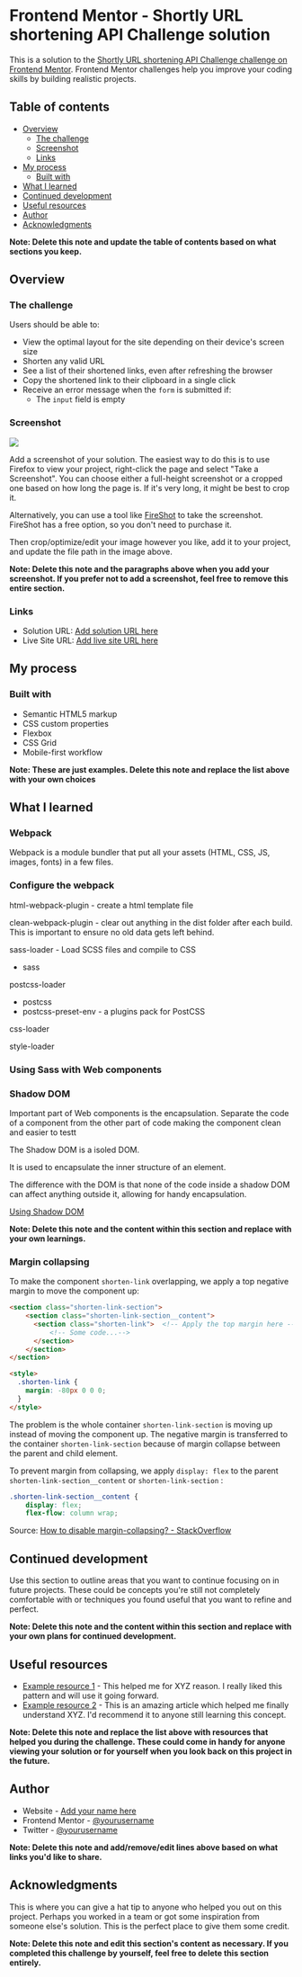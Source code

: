 # Frontend Mentor - Shortly URL shortening API Challenge solution

This is a solution to the [Shortly URL shortening API Challenge challenge on Frontend Mentor](https://www.frontendmentor.io/challenges/url-shortening-api-landing-page-2ce3ob-G). Frontend Mentor challenges help you improve your coding skills by building realistic projects.

## Table of contents

- [Overview](#overview)
  - [The challenge](#the-challenge)
  - [Screenshot](#screenshot)
  - [Links](#links)
- [My process](#my-process)
  - [Built with](#built-with)
- [What I learned](#what-i-learned)
- [Continued development](#continued-development)
- [Useful resources](#useful-resources)
- [Author](#author)
- [Acknowledgments](#acknowledgments)

**Note: Delete this note and update the table of contents based on what sections you keep.**

## Overview

### The challenge

Users should be able to:

- View the optimal layout for the site depending on their device's screen size
- Shorten any valid URL
- See a list of their shortened links, even after refreshing the browser
- Copy the shortened link to their clipboard in a single click
- Receive an error message when the `form` is submitted if:
  - The `input` field is empty

### Screenshot

![](./screenshot.jpg)

Add a screenshot of your solution. The easiest way to do this is to use Firefox to view your project, right-click the page and select "Take a Screenshot". You can choose either a full-height screenshot or a cropped one based on how long the page is. If it's very long, it might be best to crop it.

Alternatively, you can use a tool like [FireShot](https://getfireshot.com/) to take the screenshot. FireShot has a free option, so you don't need to purchase it.

Then crop/optimize/edit your image however you like, add it to your project, and update the file path in the image above.

**Note: Delete this note and the paragraphs above when you add your screenshot. If you prefer not to add a screenshot, feel free to remove this entire section.**

### Links

- Solution URL: [Add solution URL here](https://your-solution-url.com)
- Live Site URL: [Add live site URL here](https://your-live-site-url.com)

## My process

### Built with

- Semantic HTML5 markup
- CSS custom properties
- Flexbox
- CSS Grid
- Mobile-first workflow

**Note: These are just examples. Delete this note and replace the list above with your own choices**

## What I learned

### Webpack

Webpack is a module bundler that put all your assets (HTML, CSS, JS, images, fonts) in a few files.

### Configure the webpack

html-webpack-plugin - create a html template file

clean-webpack-plugin - clear out anything in the dist folder after each build. This is important to ensure no old data gets left behind.

sass-loader - Load SCSS files and compile to CSS

- sass

postcss-loader

- postcss
- postcss-preset-env - a plugins pack for PostCSS

css-loader

style-loader

### Using Sass with Web components

### Shadow DOM

Important part of Web components is the encapsulation. Separate the code of a component from the other part of code making the component clean and easier to testt

The Shadow DOM is a isoled DOM.

It is used to encapsulate the inner structure of an element.

The difference with the DOM is that none of the code inside a shadow DOM can affect anything outside it, allowing for handy encapsulation.

[Using Shadow DOM](https://developer.mozilla.org/en-US/docs/Web/Web_Components/Using_shadow_DOM)

**Note: Delete this note and the content within this section and replace with your own learnings.**

### Margin collapsing

To make the component `shorten-link` overlapping, we apply a top negative margin to move the component up:

```html
<section class="shorten-link-section">
    <section class="shorten-link-section__content">
      <section class="shorten-link">  <!-- Apply the top margin here -->
          <!-- Some code...-->
      </section>
    </section>
</section>

<style>
  .shorten-link {
    margin: -80px 0 0 0;
  }
</style>
```

The problem is the whole container `shorten-link-section` is moving up instead of moving the component up.
The negative margin is transferred to the container `shorten-link-section` because of margin collapse between the parent and child element. 

To prevent margin from collapsing, we apply `display: flex` to the parent `shorten-link-section__content` or `shorten-link-section` : 
```css
.shorten-link-section__content {
    display: flex;
    flex-flow: column wrap;
```

Source: [How to disable margin-collapsing? - StackOverflow](https://stackoverflow.com/questions/19718634/how-to-disable-margin-collapsing)

## Continued development

Use this section to outline areas that you want to continue focusing on in future projects. These could be concepts you're still not completely comfortable with or techniques you found useful that you want to refine and perfect.

**Note: Delete this note and the content within this section and replace with your own plans for continued development.**

## Useful resources

- [Example resource 1](https://www.example.com) - This helped me for XYZ reason. I really liked this pattern and will use it going forward.
- [Example resource 2](https://www.example.com) - This is an amazing article which helped me finally understand XYZ. I'd recommend it to anyone still learning this concept.

**Note: Delete this note and replace the list above with resources that helped you during the challenge. These could come in handy for anyone viewing your solution or for yourself when you look back on this project in the future.**

## Author

- Website - [Add your name here](https://www.your-site.com)
- Frontend Mentor - [@yourusername](https://www.frontendmentor.io/profile/yourusername)
- Twitter - [@yourusername](https://www.twitter.com/yourusername)

**Note: Delete this note and add/remove/edit lines above based on what links you'd like to share.**

## Acknowledgments

This is where you can give a hat tip to anyone who helped you out on this project. Perhaps you worked in a team or got some inspiration from someone else's solution. This is the perfect place to give them some credit.

**Note: Delete this note and edit this section's content as necessary. If you completed this challenge by yourself, feel free to delete this section entirely.**
